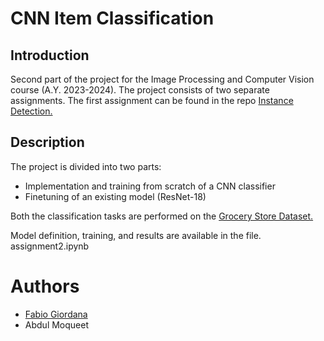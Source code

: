 # CNN Item Classification

## Introduction
Second part of the project for the Image Processing and Computer Vision course (A.Y. 2023-2024). The project consists of two separate assignments. The first assignment can be found in the repo [Instance Detection.](https://github.com/FabioGiordana/Instance-Detection)

## Description
The project is divided into two parts:

* Implementation and training from scratch of a CNN classifier
* Finetuning of an existing model (ResNet-18)

Both the classification tasks are performed on the [Grocery Store Dataset.](https://github.com/marcusklasson/GroceryStoreDataset)

Model definition, training, and results are available in the file. assignment2.ipynb

# Authors
* [Fabio Giordana](https://github.com/FabioGiordana)
* Abdul Moqueet